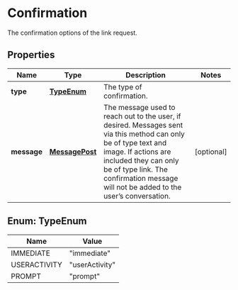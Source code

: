 

# Confirmation

The confirmation options of the link request.
## Properties

Name | Type | Description | Notes
------------ | ------------- | ------------- | -------------
**type** | [**TypeEnum**](#TypeEnum) | The type of confirmation. | 
**message** | [**MessagePost**](MessagePost.md) | The message used to reach out to the user, if desired. Messages sent via this method can only be of type text and image. If actions are included they can only be of type link. The confirmation message will not be added to the user’s conversation. |  [optional]



## Enum: TypeEnum

Name | Value
---- | -----
IMMEDIATE | &quot;immediate&quot;
USERACTIVITY | &quot;userActivity&quot;
PROMPT | &quot;prompt&quot;



